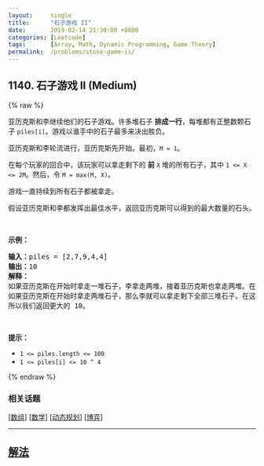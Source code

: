 ```yaml
---
layout:     single
title:      "石子游戏 II"
date:       2019-02-14 21:30:00 +0800
categories: [Leetcode]
tags:       [Array, Math, Dynamic Programming, Game Theory]
permalink:  /problems/stone-game-ii/
---
```


## 1140. 石子游戏 II (Medium)

{% raw %}

<p>亚历克斯和李继续他们的石子游戏。许多堆石子&nbsp;<strong>排成一行</strong>，每堆都有正整数颗石子&nbsp;<code>piles[i]</code>。游戏以谁手中的石子最多来决出胜负。</p>

<p>亚历克斯和李轮流进行，亚历克斯先开始。最初，<code>M = 1</code>。</p>

<p>在每个玩家的回合中，该玩家可以拿走剩下的&nbsp;<strong>前</strong>&nbsp;<code>X</code>&nbsp;堆的所有石子，其中&nbsp;<code>1 &lt;= X &lt;= 2M</code>。然后，令&nbsp;<code>M = max(M, X)</code>。</p>

<p>游戏一直持续到所有石子都被拿走。</p>

<p>假设亚历克斯和李都发挥出最佳水平，返回亚历克斯可以得到的最大数量的石头。</p>

<p>&nbsp;</p>

<p><strong>示例：</strong></p>

<pre><strong>输入：</strong>piles = [2,7,9,4,4]
<strong>输出：</strong>10
<strong>解释：
</strong>如果亚历克斯在开始时拿走一堆石子，李拿走两堆，接着亚历克斯也拿走两堆。在这种情况下，亚历克斯可以拿到 2 + 4 + 4 = 10 颗石子。 
如果亚历克斯在开始时拿走两堆石子，那么李就可以拿走剩下全部三堆石子。在这种情况下，亚历克斯可以拿到 2 + 7 = 9 颗石子。
所以我们返回更大的 10。 
</pre>

<p>&nbsp;</p>

<p><strong>提示：</strong></p>

<ul>
	<li><code>1 &lt;= piles.length &lt;= 100</code></li>
	<li><code>1 &lt;= piles[i]&nbsp;&lt;= 10 ^ 4</code></li>
</ul>

{% endraw %}

### 相关话题
  [[数组](https://github.com/openset/leetcode/tree/master/tag/array/README.md)]
  [[数学](https://github.com/openset/leetcode/tree/master/tag/math/README.md)]
  [[动态规划](https://github.com/openset/leetcode/tree/master/tag/dynamic-programming/README.md)]
  [[博弈](https://github.com/openset/leetcode/tree/master/tag/game-theory/README.md)]

---

## [解法](https://github.com/openset/leetcode/tree/master/problems/stone-game-ii)
